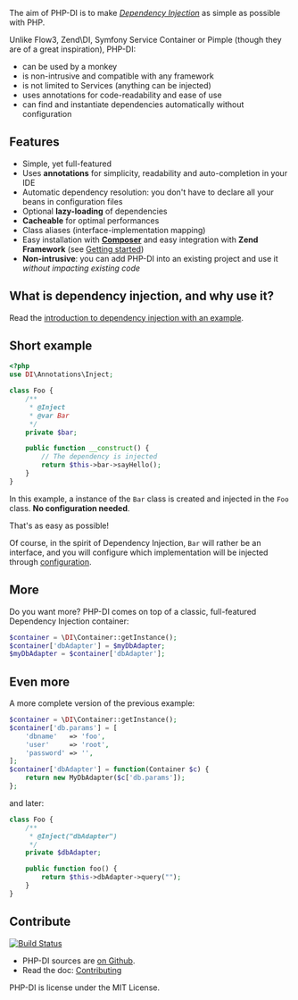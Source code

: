 The aim of PHP-DI is to make [*Dependency Injection*](http://en.wikipedia.org/wiki/Dependency_injection)
as simple as possible with PHP.

Unlike Flow3, Zend\DI, Symfony Service Container or Pimple (though they are of a great inspiration), PHP-DI:

* can be used by a monkey
* is non-intrusive and compatible with any framework
* is not limited to Services (anything can be injected)
* uses annotations for code-readability and ease of use
* can find and instantiate dependencies automatically without configuration


## Features

* Simple, yet full-featured
* Uses **annotations** for simplicity, readability and auto-completion in your IDE
* Automatic dependency resolution: you don't have to declare all your beans in configuration files
* Optional **lazy-loading** of dependencies
* **Cacheable** for optimal performances
* Class aliases (interface-implementation mapping)
* Easy installation with [**Composer**](http://getcomposer.org/doc/00-intro.md)
and easy integration with **Zend Framework** (see [Getting started](doc/getting-started))
* **Non-intrusive**: you can add PHP-DI into an existing project and use it *without impacting existing code*


## What is dependency injection, and why use it?

Read the [introduction to dependency injection with an example](doc/example).


## Short example

```php
<?php
use DI\Annotations\Inject;

class Foo {
    /**
     * @Inject
     * @var Bar
     */
    private $bar;

    public function __construct() {
    	// The dependency is injected
        return $this->bar->sayHello();
    }
}
```

In this example, a instance of the `Bar` class is created and injected in the `Foo` class. **No configuration needed**.

That's as easy as possible!

Of course, in the spirit of Dependency Injection, `Bar` will rather be an interface, and you will configure
which implementation will be injected through [configuration](doc/configure).

## More

Do you want more? PHP-DI comes on top of a classic, full-featured Dependency Injection container:

```php
$container = \DI\Container::getInstance();
$container['dbAdapter'] = $myDbAdapter;
$myDbAdapter = $container['dbAdapter'];
```

## Even more

A more complete version of the previous example:

```php
$container = \DI\Container::getInstance();
$container['db.params'] = [
	'dbname'   => 'foo',
	'user'     => 'root',
	'password' => '',
];
$container['dbAdapter'] = function(Container $c) {
	return new MyDbAdapter($c['db.params']);
};
```

and later:

```php
class Foo {
    /**
     * @Inject("dbAdapter")
     */
    private $dbAdapter;

    public function foo() {
        return $this->dbAdapter->query("");
    }
}
```


## Contribute

[![Build Status](https://secure.travis-ci.org/mnapoli/PHP-DI.png)](http://travis-ci.org/mnapoli/PHP-DI)

* PHP-DI sources are [on Github](https://github.com/mnapoli/PHP-DI).
* Read the doc: [Contributing](CONTRIBUTING)

PHP-DI is license under the MIT License.
